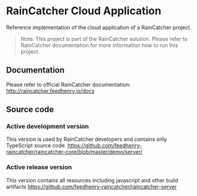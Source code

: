  # RainCatcher Cloud Application

Reference implementation of the cloud application of a RainCatcher project.

> Note: This project is part of the RainCatcher solution.
Please refer to RainCatcher documentation for more information how to run this project.

## Documentation

Please refer to official RainCatcher documentation: 
http://raincatcher.feedhenry.io/docs

## Source code

### Active development version

This version is used by RainCatcher developers and contains only TypeScript source code.
https://github.com/feedhenry-raincatcher/raincatcher-core/blob/master/demo/server/

### Active release version

This version contains all resources including javascript and other build artifacts
https://github.com/feedhenry-raincatcher/raincatcher-server
 

 
